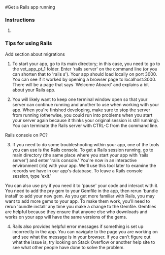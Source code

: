 #Get a Rails app running

### Instructions
1.

### Tips for using Rails
Add section about migrations

1) To start your app, go to its main directory; in this case, you need to go to the vet_app_pt_1 folder. Enter 'rails server' on the command line (or you can shorten that to 'rails s'). Your app should load locally on port 3000. You can see if it worked by opening a browser page to localhost:3000. There will be a page that says 'Welcome Aboard' and explains a bit about your Rails app.

2) You will likely want to keep one terminal window open so that your server can continue running and another to use when working with your app. When you're finished developing, make sure to stop the server from running (otherwise, you could run into problems when you start your server again because it thinks your original session is still running). You can terminate the Rails server with CTRL-C from the command line.

Rails console on PC?

3) If you need to do some troubleshooting within your app, one of the tools you can use is the Rails console. To get a Rails session running, go to main directory (the same place where you start your app with 'rails server') and enter 'rails console.' You're now in an interactive environment (irb) with your app. We'll use this tool later to examine the records we have in our app's database. To leave a Rails console session, type 'exit.'

  You can also use pry if you need it to 'pause' your code and interact with it. You need to add the pry gem to your Gemfile in the app, then rerun 'bundle install' to add your new gem. As you get more familiar with Rails, you may want to add more gems to your app.   To make them work, you'll need to rerun 'bundle install' any time you make a change to the Gemfile. Gemfiles are helpful because they ensure that anyone else who downloads and works on your app will have the same versions of the gems.

4) Rails also provides helpful error messages if something is set up incorrectly in the app. You can navigate to the page you are working on and see what the message is in your browser. If you can't figure out what the issue is, try looking on Stack Overflow or another help site to see what other people have done to solve the problem.
